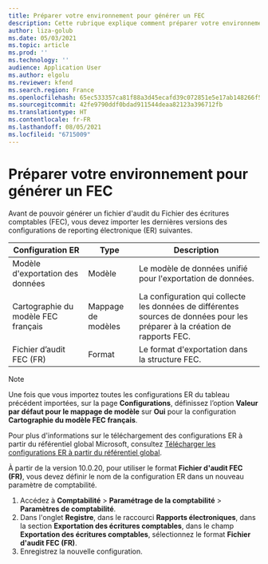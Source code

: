 ```yaml
---
title: Préparer votre environnement pour générer un FEC
description: Cette rubrique explique comment préparer votre environnement Microsoft Dynamics 365 Finance pour générer un fichier d'audit Fichier des écritures comptables (FEC).
author: liza-golub
ms.date: 05/03/2021
ms.topic: article
ms.prod: ''
ms.technology: ''
audience: Application User
ms.author: elgolu
ms.reviewer: kfend
ms.search.region: France
ms.openlocfilehash: 65ec533357ca81f88a3d45ecafd39c072851e5e17ab148266f5bb7941a3500cd
ms.sourcegitcommit: 42fe9790ddf0bdad911544deaa82123a396712fb
ms.translationtype: HT
ms.contentlocale: fr-FR
ms.lasthandoff: 08/05/2021
ms.locfileid: "6715009"
---
```

# <a name="prepare-your-environment-to-generate-an-fec"></a>Préparer votre environnement pour générer un FEC

Avant de pouvoir générer un fichier d'audit du Fichier des écritures comptables (FEC), vous devez importer les dernières versions des configurations de reporting électronique (ER) suivantes.

| Configuration ER         | Type          | Description  |
|--------------------------|---------------|-------------|
| Modèle d'exportation des données        | Modèle         | Le modèle de données unifié pour l'exportation de données. |
| Cartographie du modèle FEC français | Mappage de modèles | La configuration qui collecte les données de différentes sources de données pour les préparer à la création de rapports FEC. |
| Fichier d’audit FEC (FR)      | Format        | Le format d'exportation dans la structure FEC. |

> [!NOTE]
> Une fois que vous importez toutes les configurations ER du tableau précédent importées, sur la page **Configurations**, définissez l’option **Valeur par défaut pour le mappage de modèle** sur **Oui** pour la configuration **Cartographie du modèle FEC français**.

Pour plus d'informations sur le téléchargement des configurations ER à partir du référentiel global Microsoft, consultez [Télécharger les configurations ER à partir du référentiel global](../../fin-ops-core/dev-itpro/analytics/er-download-configurations-global-repo.md).

À partir de la version 10.0.20, pour utiliser le format **Fichier d'audit FEC (FR)**, vous devez définir le nom de la configuration ER dans un nouveau paramètre de comptabilité. 

1. Accédez à **Comptabilité** \> **Paramétrage de la comptabilité** \> **Paramètres de comptabilité**.
2. Dans l'onglet **Registre**, dans le raccourci **Rapports électroniques**, dans la section **Exportation des écritures comptables**, dans le champ **Exportation des écritures comptables**, sélectionnez le format **Fichier d'audit FEC (FR)**.
3. Enregistrez la nouvelle configuration.

